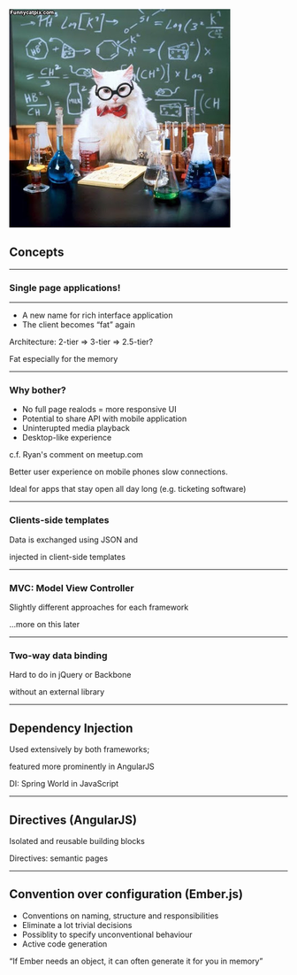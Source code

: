 <img src="assets/02-concepts/Professor_Cat.jpg" />

## Concepts

---

### Single page applications!

---

- A new name for rich interface application
- The client becomes “fat” again

<aside data-markdown class="notes">
Architecture: 2-tier => 3-tier => 2.5-tier?

Fat especially for the memory
</aside>

---

### Why bother?

- No full page realods = more responsive UI
- Potential to share API with mobile application
- Uninterupted media playback
- Desktop-like experience

<aside data-markdown class="notes">
c.f. Ryan's comment on meetup.com

Better user experience on mobile phones slow connections.

Ideal for apps that stay open all day long (e.g. ticketing software)
</aside>

---

### Clients-side templates

Data is exchanged using JSON and

injected in client-side templates

---

### MVC: Model View Controller

Slightly different approaches for each framework

…more on this later

---

### Two-way data binding

Hard to do in jQuery or Backbone

without an external library

---

## Dependency Injection

Used extensively by both frameworks;

featured more prominently in AngularJS

<aside data-markdown class="notes">
DI: Spring World in JavaScript
</aside>

---

## Directives (AngularJS)

Isolated and reusable building blocks

<aside data-markdown class="notes">
Directives: semantic pages
</aside>


---

## Convention over configuration (Ember.js)

- Conventions on naming, structure and responsibilities
- Eliminate a lot trivial decisions
- Possiblity to specify unconventional behaviour
- Active code generation

<aside data-markdown class="notes">
“If Ember needs an object, it can often generate it for you in memory”
</aside>


